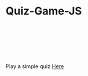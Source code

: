 <h1>Quiz-Game-JS</h1>
<br><br><br><br><br><br>
Play a simple quiz <a href=" https://nazmulhossainxi9.github.io/Quiz_Game_JS/">Here</a>
